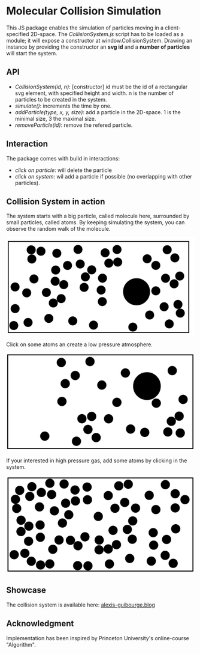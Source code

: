 # Molecular Collision Simulation

This JS package enables the simulation of particles moving in a client-specified 2D-space. The *CollisionSystem.js* script has to be loaded as a module; it will expose a constructor at window.CollisionSystem. Drawing an instance by providing the constructor an **svg id** and a **number of particles** will start the system. 

## API
- *CollisionSystem(id, n)*: [constructor] id must be the id of a rectangular svg element, with specified height and width. n is the number of particles to be created in the system.
- *simulate()*: increments the time by one.
- *addParticle(type, x, y, size)*: add a particle in the 2D-space. 1 is the minimal size, 3 the maximal size. 
- *removeParticle(id)*: remove the refered particle.

## Interaction
The package comes with build in interactions:
- *click on particle*: will delete the particle
- *click on system*: wil add a particle if possible (no overlapping with other particles).

## Collision System in action
The system starts with a big particle, called molecule here, surrounded by small particles, called atoms. By keeping simulating the system, you can observe the random walk of the molecule. 

![Alt text](img/screenshot1.png?raw=true "Screenshot1")

Click on some atoms an create a low pressure atmosphere. 

![Alt text](img/screenshot2.png?raw=true "Screenshot2")

If your interested in high pressure gas, add some atoms by clicking in the system. 

![Alt text](img/screenshot3.png?raw=true "Screenshot3")

## Showcase
The collision system is available here: [alexis-guibourge.blog](https://alexis-guibourge.blog)

## Acknowledgment
Implementation has been inspired by Princeton University's online-course "Algorithm". 

